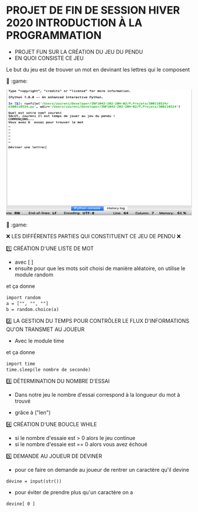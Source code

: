 # PROJET DE FIN DE SESSION HIVER 2020 INTRODUCTION À LA PROGRAMMATION
* PROJET FUN SUR LA CRÉATION DU JEU DU PENDU
* EN QUOI CONSISTE CE JEU

Le but du jeu est de trouver un mot en devinant les lettres qui le composent

:eyes: :game:

<img src="Capture d’écran, le 2020-04-14 à 08.45.39.png" width="580" height="341"></img>

:eyes: :game:


:x: LES DIFFÉRENTES PARTIES QUI CONSTITUENT CE JEU DE PENDU :x:

:one: CRÉATION D'UNE LISTE DE MOT
* avec [ ]
* ensuite pour que les mots soit choisi de manière aléatoire, on utilise le module random

et ça donne 
```
import random
a = ["", "", ""]
b = random.choice(a)
```

:two: LA GESTION DU TEMPS POUR CONTRÔLER LE FLUX D'INFORMATIONS QU'ON TRANSMET AU JOUEUR
* Avec le module time

et ça donne
```
import time
time.sleep(le nombre de seconde)
```


:three: DÉTERMINATION DU NOMBRE D'ESSAI

* Dans notre jeu le nombre d'essai correspond à la longueur du mot à trouvé

* grâce à ("len")

:four: CRÉATION D'UNE BOUCLE WHILE
* si le nombre d'essaie est > 0 alors le jeu continue
* si le nombre d'essaie est == 0 alors vous avez échoué

:five: DEMANDE AU JOUEUR DE DEVINER
* pour ce faire on demande au joueur de rentrer un caractère qu'il devine
```
dévine = input(str())
```
* pour éviter de prendre plus qu'un caractère on a 
```
devine[ 0 ]
```


